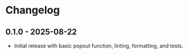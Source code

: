 # Changelog

## 0.1.0 - 2025-08-22

- Initial release with basic popout function, linting, formatting, and tests.
